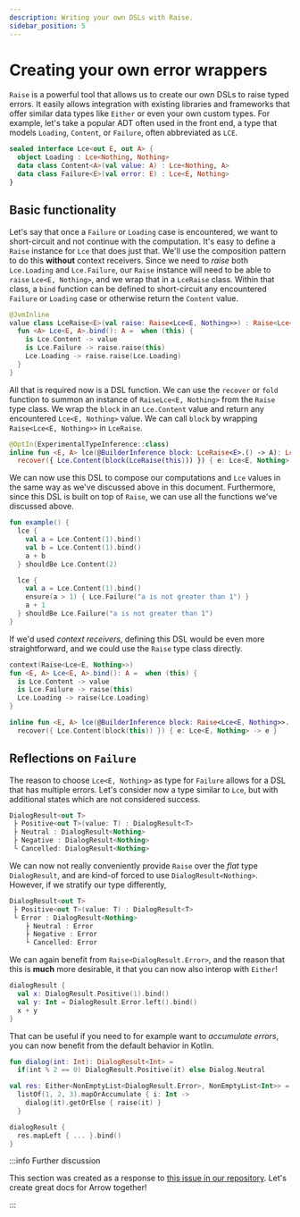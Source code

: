 ```yaml
---
description: Writing your own DSLs with Raise.
sidebar_position: 5
---
```


# Creating your own error wrappers

<!--- TEST_NAME OwnErrorsTest -->

`Raise` is a powerful tool that allows us to create our own DSLs to raise typed errors.
It easily allows integration with existing libraries and frameworks that offer similar data types like `Either` or even your own custom types.
For example, let's take a popular ADT often used in the front end, a type that models `Loading`, `Content`, or `Failure`, often abbreviated as `LCE`.

<!--- INCLUDE
import arrow.core.raise.Raise
import arrow.core.raise.ensure
import arrow.core.raise.recover
import io.kotest.matchers.shouldBe
import kotlin.experimental.ExperimentalTypeInference
-->
```kotlin
sealed interface Lce<out E, out A> {
  object Loading : Lce<Nothing, Nothing>
  data class Content<A>(val value: A) : Lce<Nothing, A>
  data class Failure<E>(val error: E) : Lce<E, Nothing>
}
```

## Basic functionality

Let's say that once a `Failure` or `Loading` case is encountered, we want to short-circuit and not continue with the computation.
It's easy to define a `Raise` instance for `Lce` that does just that. We'll use the composition pattern to do this **without** context receivers.
Since we need to _raise_ both `Lce.Loading` and `Lce.Failure`, our `Raise` instance will need to be able to `raise` `Lce<E, Nothing>`, and we wrap that in a `LceRaise` class.
Within that class, a `bind` function can be defined to short-circuit any encountered `Failure` or `Loading` case or otherwise return the `Content` value.

```kotlin
@JvmInline
value class LceRaise<E>(val raise: Raise<Lce<E, Nothing>>) : Raise<Lce<E, Nothing>> by raise {
  fun <A> Lce<E, A>.bind(): A =  when (this) {
    is Lce.Content -> value
    is Lce.Failure -> raise.raise(this)
    Lce.Loading -> raise.raise(Lce.Loading)
  }
}
```

All that is required now is a DSL function. We can use the `recover` or `fold` function to summon an instance of `RaiseLce<E, Nothing>` from the `Raise` type class.
We wrap the `block` in an `Lce.Content` value and return any encountered `Lce<E, Nothing>` value. We can call `block` by wrapping `Raise<Lce<E, Nothing>>` in `LceRaise`.

```kotlin
@OptIn(ExperimentalTypeInference::class)
inline fun <E, A> lce(@BuilderInference block: LceRaise<E>.() -> A): Lce<E, A> =
  recover({ Lce.Content(block(LceRaise(this))) }) { e: Lce<E, Nothing> -> e }
```

We can now use this DSL to compose our computations and `Lce` values in the same way as we've discussed above in this document.
Furthermore, since this DSL is built on top of `Raise`, we can use all the functions we've discussed above.

```kotlin
fun example() {
  lce {
    val a = Lce.Content(1).bind()
    val b = Lce.Content(1).bind()
    a + b
  } shouldBe Lce.Content(2)

  lce {
    val a = Lce.Content(1).bind()
    ensure(a > 1) { Lce.Failure("a is not greater than 1") }
    a + 1
  } shouldBe Lce.Failure("a is not greater than 1")
}
```
<!--- KNIT example-own-errors-01.kt -->
<!--- TEST assert -->

If we'd used _context receivers_, defining this DSL would be even more straightforward, and we could use the `Raise` type class directly.

```kotlin
context(Raise<Lce<E, Nothing>>)
fun <E, A> Lce<E, A>.bind(): A =  when (this) {
  is Lce.Content -> value
  is Lce.Failure -> raise(this)
  Lce.Loading -> raise(Lce.Loading)
}

inline fun <E, A> lce(@BuilderInference block: Raise<Lce<E, Nothing>>.() -> A): Lce<E, A> =
  recover({ Lce.Content(block(this)) }) { e: Lce<E, Nothing> -> e }
```

## Reflections on `Failure`

The reason to choose `Lce<E, Nothing>` as type for `Failure` allows for a DSL that has multiple errors.
Let's consider now a type similar to `Lce`, but with additional states which are not considered success.

```kotlin
DialogResult<out T>
 ├ Positive<out T>(value: T) : DialogResult<T>
 ├ Neutral : DialogResult<Nothing>
 ├ Negative : DialogResult<Nothing>
 └ Cancelled: DialogResult<Nothing>
```

We can now not really conveniently provide `Raise` over the _flat_ type `DialogResult`, and are kind-of forced to use `DialogResult<Nothing>`. However, if we stratify our type differently,

```kotlin
DialogResult<out T>
 ├ Positive<out T>(value: T) : DialogResult<T>
 └ Error : DialogResult<Nothing>
    ├ Neutral : Error
    ├ Negative : Error
    └ Cancelled: Error
```

We can again benefit from `Raise<DialogResult.Error>`, and the reason that this is **much** more desirable, it that you can now also interop with `Either`!

```kotlin
dialogResult {
  val x: DialogResult.Positive(1).bind()
  val y: Int = DialogResult.Error.left().bind()
  x + y
}
```

That can be useful if you need to for example want to _accumulate errors_, you can now benefit from the default behavior in Kotlin.

```kotlin
fun dialog(int: Int): DialogResult<Int> =
  if(int % 2 == 0) DialogResult.Positive(it) else Dialog.Neutral

val res: Either<NonEmptyList<DialogResult.Error>, NonEmptyList<Int>> =
  listOf(1, 2, 3).mapOrAccumulate { i: Int ->
    dialog(it).getOrElse { raise(it) }
  }

dialogResult {
  res.mapLeft { ... }.bind()
}
```

:::info Further discussion

This section was created as a response to
[this issue in our repository](https://github.com/arrow-kt/arrow-website/issues/161).
Let's create great docs for Arrow together!

:::
